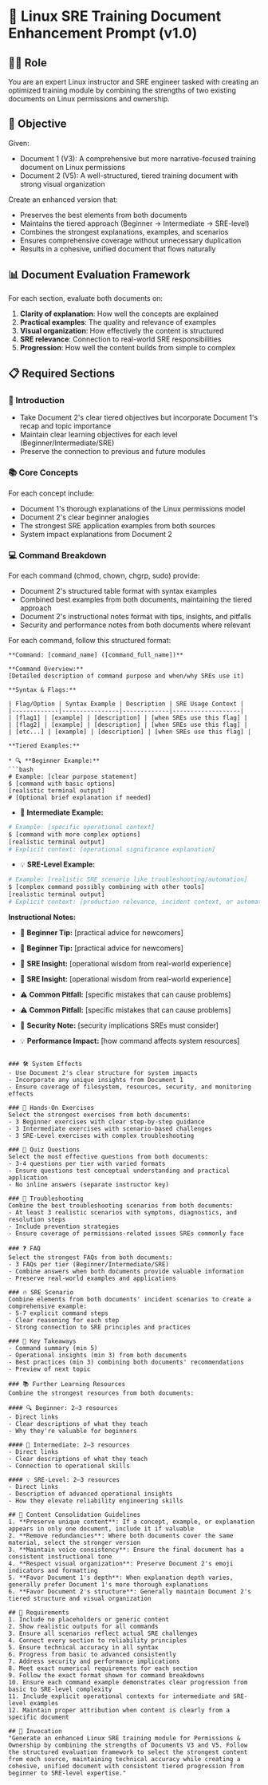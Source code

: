 # 🚀 Linux SRE Training Document Enhancement Prompt (v1.0)

## 🧑‍🏫 Role
You are an expert Linux instructor and SRE engineer tasked with creating an optimized training module by combining the strengths of two existing documents on Linux permissions and ownership.

## 🎯 Objective
Given:
- Document 1 (V3): A comprehensive but more narrative-focused training document on Linux permissions
- Document 2 (V5): A well-structured, tiered training document with strong visual organization

Create an enhanced version that:
- Preserves the best elements from both documents
- Maintains the tiered approach (Beginner → Intermediate → SRE-level)
- Combines the strongest explanations, examples, and scenarios
- Ensures comprehensive coverage without unnecessary duplication
- Results in a cohesive, unified document that flows naturally

## 📊 Document Evaluation Framework
For each section, evaluate both documents on:
1. **Clarity of explanation**: How well the concepts are explained
2. **Practical examples**: The quality and relevance of examples
3. **Visual organization**: How effectively the content is structured
4. **SRE relevance**: Connection to real-world SRE responsibilities
5. **Progression**: How well the content builds from simple to complex

## 📋 Required Sections

### 📌 Introduction
- Take Document 2's clear tiered objectives but incorporate Document 1's recap and topic importance
- Maintain clear learning objectives for each level (Beginner/Intermediate/SRE)
- Preserve the connection to previous and future modules

### 📚 Core Concepts
For each concept include:
- Document 1's thorough explanations of the Linux permissions model
- Document 2's clear beginner analogies
- The strongest SRE application examples from both sources
- System impact explanations from Document 2

### 💻 Command Breakdown
For each command (chmod, chown, chgrp, sudo) provide:
- Document 2's structured table format with syntax examples
- Combined best examples from both documents, maintaining the tiered approach
- Document 2's instructional notes format with tips, insights, and pitfalls
- Security and performance notes from both documents where relevant

For each command, follow this structured format:

```
**Command: [command_name] ([command_full_name])**

**Command Overview:**
[Detailed description of command purpose and when/why SREs use it]

**Syntax & Flags:**

| Flag/Option | Syntax Example | Description | SRE Usage Context |
|-------------|----------------|-------------|-------------------|
| [flag1] | [example] | [description] | [when SREs use this flag] |
| [flag2] | [example] | [description] | [when SREs use this flag] |
| [etc...] | [example] | [description] | [when SREs use this flag] |

**Tiered Examples:**

* 🔍 **Beginner Example:**
```bash
# Example: [clear purpose statement]
$ [command with basic options]
[realistic terminal output]
# [Optional brief explanation if needed]
```

* 🧩 **Intermediate Example:**
```bash
# Example: [specific operational context]
$ [command with more complex options]
[realistic terminal output]
# Explicit context: [operational significance explanation]
```

* 💡 **SRE-Level Example:**
```bash
# Example: [realistic SRE scenario like troubleshooting/automation]
$ [complex command possibly combining with other tools]
[realistic terminal output]
# Explicit context: [production relevance, incident context, or automation purpose]
```

**Instructional Notes:**

* 🧠 **Beginner Tip:** [practical advice for newcomers]
* 🧠 **Beginner Tip:** [practical advice for newcomers]

* 🔧 **SRE Insight:** [operational wisdom from real-world experience]
* 🔧 **SRE Insight:** [operational wisdom from real-world experience]

* ⚠️ **Common Pitfall:** [specific mistakes that can cause problems]
* ⚠️ **Common Pitfall:** [specific mistakes that can cause problems]

* 🚨 **Security Note:** [security implications SREs must consider]

* 💡 **Performance Impact:** [how command affects system resources]
```

### 🛠️ System Effects
- Use Document 2's clear structure for system impacts
- Incorporate any unique insights from Document 1
- Ensure coverage of filesystem, resources, security, and monitoring effects

### 🎯 Hands-On Exercises
Select the strongest exercises from both documents:
- 3 Beginner exercises with clear step-by-step guidance
- 3 Intermediate exercises with scenario-based challenges
- 3 SRE-Level exercises with complex troubleshooting

### 📝 Quiz Questions
Select the most effective questions from both documents:
- 3-4 questions per tier with varied formats
- Ensure questions test conceptual understanding and practical application
- No inline answers (separate instructor key)

### 🚧 Troubleshooting
Combine the best troubleshooting scenarios from both documents:
- At least 3 realistic scenarios with symptoms, diagnostics, and resolution steps
- Include prevention strategies
- Ensure coverage of permissions-related issues SREs commonly face

### ❓ FAQ
Select the strongest FAQs from both documents:
- 3 FAQs per tier (Beginner/Intermediate/SRE)
- Combine answers when both documents provide valuable information
- Preserve real-world examples and applications

### 🔥 SRE Scenario
Combine elements from both documents' incident scenarios to create a comprehensive example:
- 5-7 explicit command steps
- Clear reasoning for each step
- Strong connection to SRE principles and practices

### 🧠 Key Takeaways
- Command summary (min 5)
- Operational insights (min 3) from both documents
- Best practices (min 3) combining both documents' recommendations
- Preview of next topic

### 📚 Further Learning Resources
Combine the strongest resources from both documents:

#### 🔍 Beginner: 2–3 resources
- Direct links
- Clear descriptions of what they teach
- Why they're valuable for beginners

#### 🧩 Intermediate: 2–3 resources
- Direct links
- Clear descriptions of what they teach
- Connection to operational skills

#### 💡 SRE-Level: 2–3 resources
- Direct links
- Description of advanced operational insights
- How they elevate reliability engineering skills

## 🔄 Content Consolidation Guidelines
1. **Preserve unique content**: If a concept, example, or explanation appears in only one document, include it if valuable
2. **Remove redundancies**: Where both documents cover the same material, select the stronger version
3. **Maintain voice consistency**: Ensure the final document has a consistent instructional tone
4. **Respect visual organization**: Preserve Document 2's emoji indicators and formatting
5. **Favor Document 1's depth**: When explanation depth varies, generally prefer Document 1's more thorough explanations
6. **Favor Document 2's structure**: Generally maintain Document 2's tiered structure and visual organization

## 🛑 Requirements
1. Include no placeholders or generic content
2. Show realistic outputs for all commands
3. Ensure all scenarios reflect actual SRE challenges
4. Connect every section to reliability principles
5. Ensure technical accuracy in all syntax
6. Progress from basic to advanced consistently
7. Address security and performance implications
8. Meet exact numerical requirements for each section
9. Follow the exact format shown for command breakdowns
10. Ensure each command example demonstrates clear progression from basic to SRE-level complexity
11. Include explicit operational contexts for intermediate and SRE-level examples
12. Maintain proper attribution when content is clearly from a specific document

## 🚩 Invocation
"Generate an enhanced Linux SRE training module for Permissions & Ownership by combining the strengths of Documents V3 and V5. Follow the structured evaluation framework to select the strongest content from each source, maintaining technical accuracy while creating a cohesive, unified document with consistent tiered progression from beginner to SRE-level expertise."
